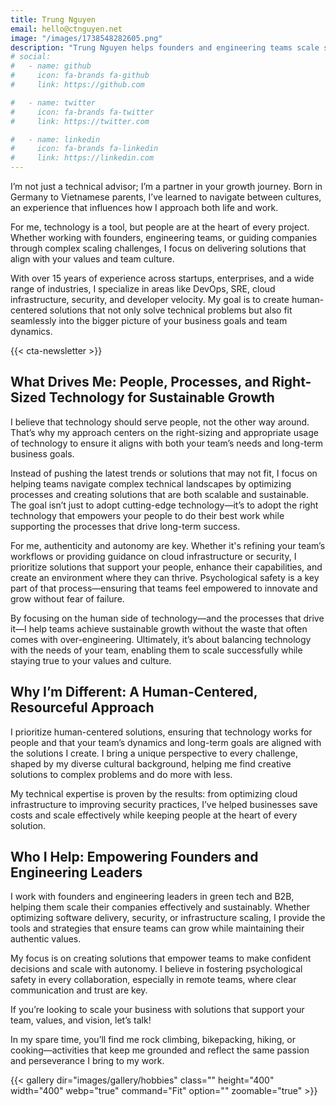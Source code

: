 ```yaml
---
title: Trung Nguyen
email: hello@ctnguyen.net
image: "/images/1738548282605.png"
description: "Trung Nguyen helps founders and engineering teams scale sustainably with a people-centered approach. Specializing in B2B, green tech, and optimizing tech processes for long-term success."
# social:
#   - name: github
#     icon: fa-brands fa-github
#     link: https://github.com

#   - name: twitter
#     icon: fa-brands fa-twitter
#     link: https://twitter.com

#   - name: linkedin
#     icon: fa-brands fa-linkedin
#     link: https://linkedin.com
---
```


I’m not just a technical advisor; I’m a partner in your growth journey. Born in Germany to Vietnamese parents, I’ve learned to navigate between cultures, an experience that influences how I approach both life and work.

For me, technology is a tool, but people are at the heart of every project. Whether working with founders, engineering teams, or guiding companies through complex scaling challenges, I focus on delivering solutions that align with your values and team culture.

With over 15 years of experience across startups, enterprises, and a wide range of industries, I specialize in areas like DevOps, SRE, cloud infrastructure, security, and developer velocity. My goal is to create human-centered solutions that not only solve technical problems but also fit seamlessly into the bigger picture of your business goals and team dynamics.

{{< cta-newsletter >}}

## **What Drives Me: People, Processes, and Right-Sized Technology for Sustainable Growth**

I believe that technology should serve people, not the other way around. That’s why my approach centers on the right-sizing and appropriate usage of technology to ensure it aligns with both your team’s needs and long-term business goals.

Instead of pushing the latest trends or solutions that may not fit, I focus on helping teams navigate complex technical landscapes by optimizing processes and creating solutions that are both scalable and sustainable. The goal isn’t just to adopt cutting-edge technology—it’s to adopt the right technology that empowers your people to do their best work while supporting the processes that drive long-term success.

For me, authenticity and autonomy are key. Whether it's refining your team’s workflows or providing guidance on cloud infrastructure or security, I prioritize solutions that support your people, enhance their capabilities, and create an environment where they can thrive. Psychological safety is a key part of that process—ensuring that teams feel empowered to innovate and grow without fear of failure.

By focusing on the human side of technology—and the processes that drive it—I help teams achieve sustainable growth without the waste that often comes with over-engineering. Ultimately, it’s about balancing technology with the needs of your team, enabling them to scale successfully while staying true to your values and culture.

## **Why I’m Different: A Human-Centered, Resourceful Approach**

I prioritize human-centered solutions, ensuring that technology works for people and that your team’s dynamics and long-term goals are aligned with the solutions I create. I bring a unique perspective to every challenge, shaped by my diverse cultural background, helping me find creative solutions to complex problems and do more with less.

My technical expertise is proven by the results: from optimizing cloud infrastructure to improving security practices, I’ve helped businesses save costs and scale effectively while keeping people at the heart of every solution.

## **Who I Help: Empowering Founders and Engineering Leaders**

I work with founders and engineering leaders in green tech and B2B, helping them scale their companies effectively and sustainably. Whether optimizing software delivery, security, or infrastructure scaling, I provide the tools and strategies that ensure teams can grow while maintaining their authentic values.

My focus is on creating solutions that empower teams to make confident decisions and scale with autonomy. I believe in fostering psychological safety in every collaboration, especially in remote teams, where clear communication and trust are key.

If you’re looking to scale your business with solutions that support your team, values, and vision, let’s talk!

In my spare time, you’ll find me rock climbing, bikepacking, hiking, or cooking—activities that keep me grounded and reflect the same passion and perseverance I bring to my work.

{{< gallery dir="images/gallery/hobbies" class="" height="400" width="400" webp="true" command="Fit" option="" zoomable="true" >}}

